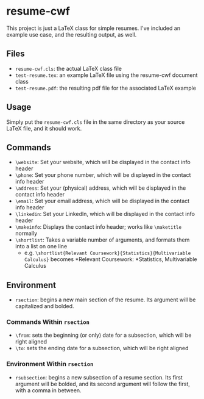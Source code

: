 # resume-cwf
This project is just a LaTeX class for simple resumes. I've included an example use case, and the resulting output, as well.

## Files
- `resume-cwf.cls`: the actual LaTeX class file
- `test-resume.tex`: an example LaTeX file using the resume-cwf document class 
- `test-resume.pdf`: the resulting pdf file for the associated LaTeX example

## Usage
Simply put the `resume-cwf.cls` file in the same directory as your source LaTeX file, and it should work.

## Commands
- `\website`: Set your website, which will be displayed in the contact info header
- `\phone`: Set your phone number, which will be displayed in the contact info header
- `\address`: Set your (physical) address, which will be displayed in the contact info header
- `\email`: Set your email address, which will be displayed in the contact info header
- `\linkedin`: Set your LinkedIn, which will be displayed in the contact info header
- `\makeinfo`: Displays the contact info header; works like `\maketitle` normally
- `\shortlist`: Takes a variable number of arguments, and formats them into a list on one line
	- e.g. `\shortlist{Relevant Coursework}{Statistics}{Multivariable Calculus}` becomes *Relevant Coursework: *Statistics, Multivariable Calculus

## Environment
- `rsection`: begins a new main section of the resume. Its argument will be capitalized and bolded.

### Commands Within `rsection`
- `\from`: sets the beginning (or only) date for a subsection, which will be right aligned
- `\to`: sets the ending date for a subsection, which will be right aligned

### Environment Within `rsection`
- `rsubsection`: begins a new subsection of a resume section. Its first argument will be bolded, and its second argument will follow the first, with a comma in between.
